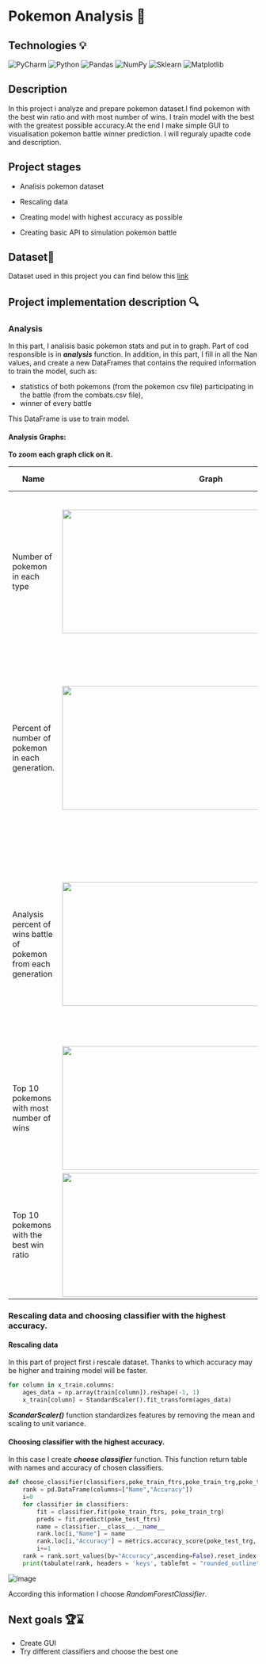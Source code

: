 # Pokemon Analysis 🐲

## Technologies 💡
![PyCharm](https://img.shields.io/badge/pycharm-143?style=for-the-badge&logo=pycharm&logoColor=black&color=black&labelColor=green)
![Python](https://img.shields.io/badge/python-3670A0?style=for-the-badge&logo=python&logoColor=ffdd54)
![Pandas](https://img.shields.io/badge/pandas-%23150458.svg?style=for-the-badge&logo=pandas&logoColor=white)
![NumPy](https://img.shields.io/badge/numpy-%23013243.svg?style=for-the-badge&logo=numpy&logoColor=white)
![Sklearn](https://img.shields.io/badge/scikit--learn-%23F7931E.svg?style=for-the-badge&logo=scikit-learn&logoColor=white)
![Matplotlib](https://img.shields.io/badge/Matplotlib-%23ffffff.svg?style=for-the-badge&logo=Matplotlib&logoColor=black)

## Description 
In this project i analyze and prepare pokemon dataset.I find pokemon with the best win ratio and with most number of wins.
I train model with the best with the greatest possible accuracy.At the end I make simple GUI to visualisation pokemon battle winner prediction.
I will reguraly upadte code and description. 

## Project stages

* Analisis pokemon dataset 

* Rescaling data

* Creating model with highest accuracy as possible

* Creating basic API to simulation pokemon battle

## Dataset📁
Dataset used in this project you can find below this [link](https://www.kaggle.com/datasets/terminus7/pokemon-challenge)

## Project implementation description 🔍
### Analysis
In this part, I analisis basic pokemon stats and put in to graph. Part of cod responsible is in ***analysis*** function. 
In addition, in this part, I fill in all the Nan values, and create a new DataFrames that contains the required information to train the model, such as:

* statistics of both pokemons (from the pokemon csv file) participating in the battle (from the combats.csv file),
* winner of every battle

This DataFrame is use to train model.

#### Analysis Graphs:

**To zoom each graph click on it.**

| Name| Graph | Short Description |
| -- | ------------- | ------------- |
| Number of pokemon in each type|<img src="https://user-images.githubusercontent.com/122997699/216782334-e50775c8-0c3f-4a5b-af42-a24ce95c1184.png" width="600" height="250">| Bar chart showing number of pokemon in each type.There are the most water-type and normal-type Pokemon, and the least flying-type.  |
|Percent of number of pokemon in each generation.| <img src="https://user-images.githubusercontent.com/122997699/216782333-613f6a6a-d782-4b54-9f63-15ce4e5e73c4.png" width="600" height="250">|A pie chart showing how much of the Pokemon set are Pokemon from a each generation.  The fewest Pokemon come from the sixth generation. The number of Pokemon from other generations is similar.|
|Analysis percent of wins battle of pokemon from each generation| <img src="https://user-images.githubusercontent.com/122997699/216782337-903efa19-b692-46f4-adf1-ce39fd7fa274.png" width="450" height="250">|Bar graph, showing percent of wins to pokemon from each generations. According to the chart in second and third generation pokemons are the weakest. The most powerful pokemons are in fourth generation.|
|Top 10 pokemons with most number of wins|<img src="https://user-images.githubusercontent.com/122997699/216782341-8a87e229-0719-4a7b-a7c0-a2b4701ef3b6.png" width="450" height="250">|This graph showing ten pokemon with the most wins. |
|Top 10 pokemons with the best win ratio|<img src="https://user-images.githubusercontent.com/122997699/216782343-806d6b73-11da-4636-b1e3-d68e6ee8b09c.png" width="450" height="250">| This graph showing ten pokemon with the best win ratio|

### Rescaling data and choosing classifier with the highest accuracy.
#### Rescaling data
In this part of project first i rescale dataset. Thanks to which accuracy may be higher and training model will be faster.
```python
for column in x_train.columns:
    ages_data = np.array(train[column]).reshape(-1, 1)
    x_train[column] = StandardScaler().fit_transform(ages_data)
```
***ScandarScaler()*** function standardizes features by removing the mean and scaling to unit variance.
#### Choosing classifier with the highest accuracy.

In this case I create ***choose classifier*** function. This function return table with names and accuracy of chosen classifiers. 
```python
def choose_classifier(classifiers,poke_train_ftrs,poke_train_trg,poke_test_ftrs,poke_test_trg):
    rank = pd.DataFrame(columns=["Name","Accuracy"])
    i=0
    for classifier in classifiers:
        fit = classifier.fit(poke_train_ftrs, poke_train_trg)
        preds = fit.predict(poke_test_ftrs)
        name = classifier.__class__.__name__
        rank.loc[i,"Name"] = name
        rank.loc[i,"Accuracy"] = metrics.accuracy_score(poke_test_trg, preds)
        i+=1
    rank = rank.sort_values(by="Accuracy",ascending=False).reset_index(drop=True)
    print(tabulate(rank, headers = 'keys', tablefmt = "rounded_outline"))
```
![image](https://user-images.githubusercontent.com/122997699/223136129-e5d49086-6a5c-444b-887f-050a1c6031aa.png)


According this information I choose _RandomForestClassifier_.
## Next goals 🏆⌛
* Create GUI
* Try different classifiers and choose the best one
